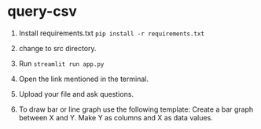 # query-csv

1. Install requirements.txt
``` pip install -r requirements.txt ```

2. change to src directory.
3. Run ``` streamlit run app.py ```
4. Open the link mentioned in the terminal.
5. Upload your file and ask questions.
6. To draw bar or line graph use the following template:
   Create a bar graph between X and Y. Make Y as columns and X as data values.
